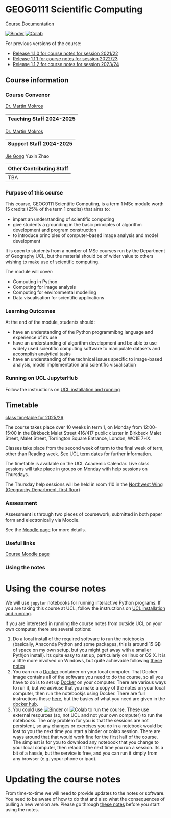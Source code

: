 # GEOG0111 Scientific Computing

[Course Documentation](https://UCL-EO.github.io/geog0111/)

 [![Binder](https://mybinder.org/badge_logo.svg)](https://mybinder.org/v2/gh/UCL-EO/geog0111/HEAD?urlpath=/tree)
 [![Colab](https://colab.research.google.com/assets/colab-badge.svg)](https://colab.research.google.com/github/UCL-EO/geog0111/blob/master/HEAD?urlpath=/tree)
 
 For previous versions of the course:
 
 * [Release 1.1.0 for course notes for session 2021/22](https://github.com/UCL-EO/geog0111/releases/tag/1.1.0)
 * [Release 1.1.1 for course notes for session 2022/23](https://github.com/UCL-EO/geog0111/releases/tag/1.1.1)
 * [Release 1.1.2 for course notes for session 2023/24](https://github.com/UCL-EO/geog0111/releases/tag/1.1.2)

## Course information

### Course Convenor 

[Dr. Martin Mokros](mailto:m.mokros@ucl.ac.uk)


|Teaching Staff 2024-2025|
|---|
[Dr. Martin Mokros](mailto:m.mokros@ucl.ac.uk)


|Support Staff 2024-2025| 
|---|
[Jie Gong](https://profiles.ucl.ac.uk/85081-jie-gong)
Yuxin Zhao


|Other Contributing Staff|
|---|
|TBA


### Purpose of this course

This course, GEOG0111 Scientific Computing, is a term 1 MSc module worth 15 credits (25% of the term 1 credits) that aims to:

* impart an understanding of scientific computing
* give students a grounding in the basic principles of algorithm development and program construction
* to introduce principles of computer-based image analysis and model development

It is open to students from a number of MSc courses run by the Department of Geography UCL, but the material should be of wider value to others wishing to make use of scientific computing. 

The module will cover:

* Computing in Python
* Computing for image analysis
* Computing for environmental modelling
* Data visualisation for scientific applications

### Learning Outcomes

At the end of the module, students should:

* have an understanding of the Python programmibng language and experience of its use
* have an understanding of algorithm development and be able to use widely used scientific computing software to manipulate datasets and accomplish analytical tasks
* have an understanding of the technical issues specific to image-based analysis, model implementation and scientific visualisation

### Running on UCL JupyterHub

Follow the instructions on [UCL installation and running](notebooks/Install.md)

## Timetable

[class timetable for 2025/26](notebooks/TIMETABLE.md)

The course takes place over 10 weeks in term 1, on Monday from 12:00-15:00 in the Birkbeck Malet Street 416/417 public cluster in Birkbeck Malet Street, Malet Street, Torrington Square Entrance, London, WC1E 7HX. 

Classes take place from the second week of term to the final week of term, other than Reading week. See UCL [term dates](https://www.ucl.ac.uk/students/life-ucl/term-dates-and-closures/provisional-term-dates-and-closures-2024-25) for further information.

The timetable is available on the UCL Academic Calendar. Live class sessions will take place in groups on Monday with help sessions on Thursdays.

The Thursday help sessions will be held in room 110 in the [Northwest Wing (Geography Department, first floor)](https://www.ucl.ac.uk/estates/roombooking/building-location/?id=003)

### Assessment

Assessment is through two pieces of coursework, submitted in both paper form and electronically via Moodle. 

See the [Moodle page](https://moodle.ucl.ac.uk/course/view.php?id=41552) for more details.

### Useful links

[Course Moodle page](https://moodle.ucl.ac.uk/course/view.php?id=41552)  

### Using the notes

# Using the course notes

We will use `jupyter` notebooks for running interactive Python programs. If you are taking this course at UCL, 
follow the instructions on [UCL installation and running](notebooks/Install.md). 

If you are interested in running the course notes from outside UCL on your own computer, there are several options:

1. Do a local install of the required software to run the notebooks (basically, Anaconda Python and some packages, this is around 15 GB of space on my own setup, but you might get away with a smaller Pythjon install). Its quite easy to set up, particularly on linux or OS X. It is a little more involved on Windows, but quite achievable following [these notes](notebooks/OutsideInstall-Local.md)
2. You can run a [Docker](https://www.docker.com) container on your local computer. That Docker image contains all of the software you need to do the course, so all you have to do is to set up [Docker](https://www.docker.com) on your computer. There are various ways to run it, but we adviuse that you make a copy of the notes on your local computer, then run the notebookjs using Docker. There are full instructions these [here](OutsideInstall-Docker.md), but the basics of what you need are given in the [docker hub](https://hub.docker.com/repository/docker/proflewis/geog0111).
3. You could use [![Binder](https://mybinder.org/badge_logo.svg)](https://mybinder.org/v2/gh/UCL-EO/geog0111/HEAD?urlpath=/tree) or 
 [![Colab](https://colab.research.google.com/assets/colab-badge.svg)](https://colab.research.google.com/github/UCL-EO/geog0111/blob/master/HEAD?urlpath=/tree) to run the course. These use external resources (so, not UCL and not your own computer) to run the notebooks. The only problem for you is that the sessions are not persistent, so any changes or exercises you do in a notebook would be lost to you the next time you start a binder or colab session. There are ways around that that would work fine for the first half of the course. The simplest is for you to download any notebook that you change to your local computer, then relaod it the next time you run a session. Its a bit of a hassle, but the service is free, and you can run it simply from any browser (e.g. yopur phone or ipad).
 
# Updating the course notes

From time-to-time we will need to provide updates to the notes or software. You need to be aware of how to do that and also what the consequences of pulling a new version are. Please go through [these notes](notebooks/Using-the-course-notes.md) before you start using the notes.
